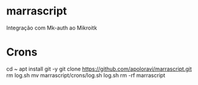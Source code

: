 # marrascript
Integração com Mk-auth ao Mikroitk

# Crons

cd ~
apt install git -y
git clone https://github.com/apoloravi/marrascript.git
rm log.sh
mv marrascript/crons/log.sh log.sh
rm -rf marrascript
